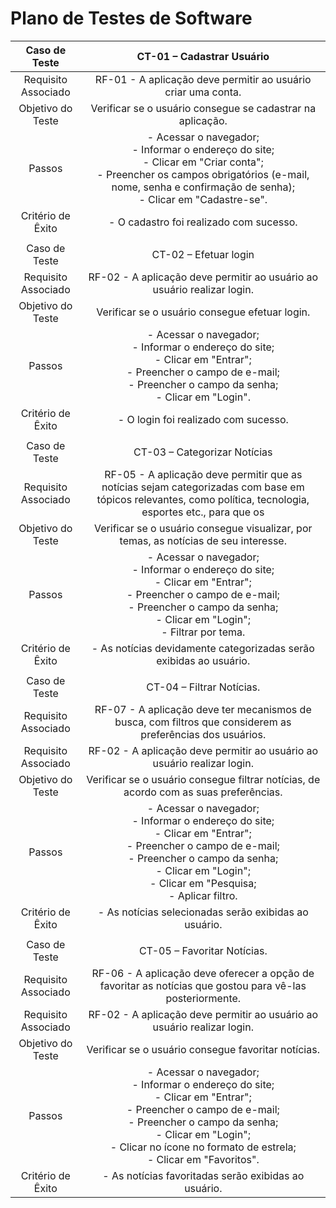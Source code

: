 # Plano de Testes de Software
 
| **Caso de Teste** 	| **CT-01 – Cadastrar Usuário** 	|
|:---:	|:---:	|
|	Requisito Associado 	| RF-01 - A aplicação deve permitir ao usuário criar uma conta. |
| Objetivo do Teste 	| Verificar se o usuário consegue se cadastrar na aplicação. |
| Passos 	| - Acessar o navegador; <br> - Informar o endereço do site; <br> - Clicar em "Criar conta"; <br> - Preencher os campos obrigatórios (e-mail, nome, senha e confirmação de senha); <br> - Clicar em "Cadastre-se". |
|Critério de Êxito | - O cadastro foi realizado com sucesso. |
|  	|  	|
| Caso de Teste 	| CT-02 – Efetuar login	|
|Requisito Associado | RF-02	- A aplicação deve permitir ao usuário ao usuário realizar login. |
| Objetivo do Teste 	| Verificar se o usuário consegue efetuar login. |
| Passos 	| - Acessar o navegador; <br> - Informar o endereço do site; <br> - Clicar em "Entrar"; <br> - Preencher o campo de e-mail; <br> - Preencher o campo da senha; <br> - Clicar em "Login". |
|Critério de Êxito | - O login foi realizado com sucesso. |
|  	|  	|
| Caso de Teste 	| CT-03 – Categorizar Notícias |
| Requisito Associado | RF-05	- A aplicação deve permitir que as notícias sejam categorizadas com base em tópicos relevantes, como política, tecnologia, esportes etc., para que os|       | Requisito Associado | usuários possam navegar facilmente por suas áreas de interesse. <br>|                                                                                              | Requisito Associado | RF-02	- A aplicação deve permitir ao usuário ao usuário realizar login. |                                                                                     
| Objetivo do Teste 	| Verificar se o usuário consegue visualizar, por temas, as notícias de seu interesse. |
| Passos 	| - Acessar o navegador; <br> - Informar o endereço do site; <br> - Clicar em "Entrar"; <br> - Preencher o campo de e-mail; <br> - Preencher o campo da senha; <br> - Clicar em "Login"; <br> - Filtrar por tema. |
|Critério de Êxito | - As notícias devidamente categorizadas serão exibidas ao usuário. |
|  	|  	|
| Caso de Teste 	| CT-04 – Filtrar Notícias. |
| Requisito Associado | RF-07	- A aplicação deve ter mecanismos de busca, com filtros que considerem as preferências dos usuários. <br> |  
| Requisito Associado | RF-02	- A aplicação deve permitir ao usuário ao usuário realizar login. |                                             
| Objetivo do Teste 	| Verificar se o usuário consegue filtrar notícias, de acordo com as suas preferências. |
| Passos 	| - Acessar o navegador; <br> - Informar o endereço do site; <br> - Clicar em "Entrar"; <br> - Preencher o campo de e-mail; <br> - Preencher o campo da senha; <br> - Clicar em "Login"; <br> - Clicar em "Pesquisa; <br> - Aplicar filtro. |
|Critério de Êxito | - As notícias selecionadas serão exibidas ao usuário. |
|  	|  	|
| Caso de Teste 	| CT-05 – Favoritar Notícias. |
| Requisito Associado | RF-06	- A aplicação deve oferecer a opção de favoritar as notícias que gostou para vê-las posteriormente. <br> | 
| Requisito Associado | RF-02	- A aplicação deve permitir ao usuário ao usuário realizar login. |                                             
| Objetivo do Teste 	| Verificar se o usuário consegue favoritar notícias. |
| Passos 	| - Acessar o navegador; <br> - Informar o endereço do site; <br> - Clicar em "Entrar"; <br> - Preencher o campo de e-mail; <br> - Preencher o campo da senha; <br> - Clicar em "Login"; <br> - Clicar no ícone no formato de estrela; <br> - Clicar em "Favoritos". |
|Critério de Êxito | - As notícias favoritadas serão exibidas ao usuário. |
 

